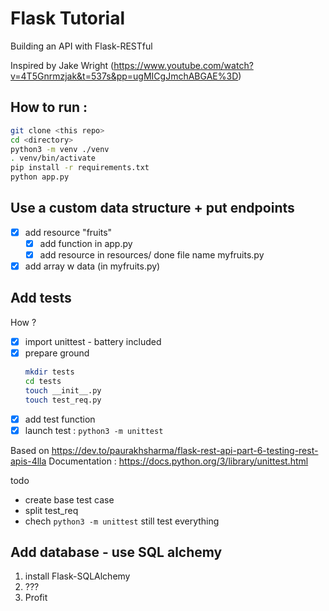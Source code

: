 # Flask Tutorial

Building an API with Flask-RESTful

Inspired by Jake Wright (https://www.youtube.com/watch?v=4T5Gnrmzjak&t=537s&pp=ugMICgJmchABGAE%3D) 

## How to run :
```bash
git clone <this repo>
cd <directory>
python3 -m venv ./venv
. venv/bin/activate
pip install -r requirements.txt
python app.py
```

## Use a custom data structure + put endpoints

- [x] add resource "fruits"
  - [x] add function in app.py
  - [x] add resource in resources/
    done file name myfruits.py
- [x] add array w data (in myfruits.py)

## Add tests

How ?
- [x] import unittest - battery included
- [x] prepare ground
    ```bash
    mkdir tests
    cd tests
    touch __init__.py
    touch test_req.py
    ```
- [x] add test function
- [x] launch test :
  ```python3 -m unittest```

Based on https://dev.to/paurakhsharma/flask-rest-api-part-6-testing-rest-apis-4lla
Documentation : https://docs.python.org/3/library/unittest.html

todo
- create base test case
- split test_req
- chech ```python3 -m unittest``` still test everything

## Add database - use SQL alchemy


1. install Flask-SQLAlchemy
2. ???
3. Profit